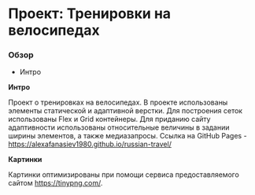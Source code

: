 # Проект: Тренировки на велосипедах

### Обзор
* Интро

**Интро**

Проект о тренировках на велосипедах.
В проекте использованы элементы статической и адаптивной верстки.
Для построения сеток использованы Flex и Grid контейнеры.
Для приданию сайту адаптивности использованы относительные величины в задании ширины элементов, а также медиазапросы.
Ссылка на GitHub Pages - https://alexafanasiev1980.github.io/russian-travel/

**Картинки**

Картинки оптимизированы при помощи сервиса предоставляемого сайтом https://tinypng.com/.
